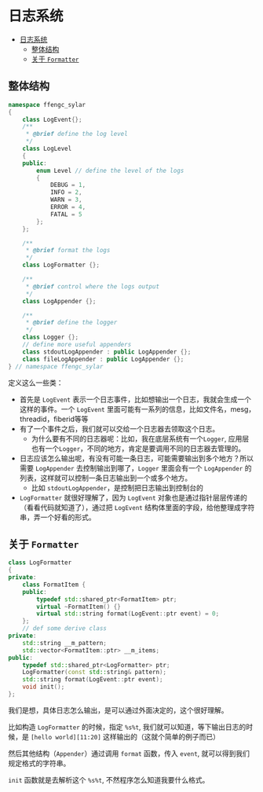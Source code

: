 # 日志系统

- [日志系统](#日志系统)
  - [整体结构](#整体结构)
  - [关于 `Formatter`](#关于-formatter)


## 整体结构

```cpp
namespace ffengc_sylar
{
    class LogEvent{};
    /**
     * @brief define the log level
     */
    class LogLevel
    {
    public:
        enum Level // define the level of the logs
        {
            DEBUG = 1,
            INFO = 2,
            WARN = 3,
            ERROR = 4,
            FATAL = 5
        };
    };

    /**
     * @brief format the logs
     */
    class LogFormatter {};

    /**
     * @brief control where the logs output
     */
    class LogAppender {};

    /**
     * @brief define the logger
     */
    class Logger {};
    // define more useful appenders
    class stdoutLogAppender : public LogAppender {};
    class fileLogAppender : public LogAppender {};
} // namespace ffengc_sylar

```

定义这么一些类：
- 首先是 `LogEvent` 表示一个日志事件，比如想输出一个日志，我就会生成一个这样的事件。一个 `LogEvent` 里面可能有一系列的信息，比如文件名，mesg，threadid，fiberid等等
- 有了一个事件之后，我们就可以交给一个日志器去领取这个日志。
  - 为什么要有不同的日志器呢：比如，我在底层系统有一个`Logger`, 应用层也有一个`Logger`，不同的地方，肯定是要调用不同的日志器去管理的。
- 日志应该怎么输出呢，有没有可能一条日志，可能需要输出到多个地方？所以需要 `LogAppender` 去控制输出到哪了，`Logger` 里面会有一个 `LogAppender` 的列表，这样就可以控制一条日志输出到一个或多个地方。
  - 比如 `stdoutLogAppender`，是控制把日志输出到控制台的
- `LogFormatter` 就很好理解了，因为 `LogEvent` 对象也是通过指针层层传递的（看看代码就知道了），通过把 `LogEvent` 结构体里面的字段，给他整理成字符串，弄一个好看的形式。

## 关于 `Formatter`

```cpp
class LogFormatter
{
private:
    class FormatItem {
    public:
        typedef std::shared_ptr<FormatItem> ptr;
        virtual ~FormatItem() {}
        virtual std::string format(LogEvent::ptr event) = 0;
    };
    // def some derive class
private:
    std::string __m_pattern;
    std::vector<FormatItem::ptr> __m_items;
public:
    typedef std::shared_ptr<LogFormatter> ptr;
    LogFormatter(const std::string& pattern);
    std::string format(LogEvent::ptr event);
    void init();
};
```

我们是想，具体日志怎么输出，是可以通过外面决定的，这个很好理解。

比如构造 `LogFormatter` 的时候，指定 `%s%t`, 我们就可以知道，等下输出日志的时候，是 `[hello world][11:20]` 这样输出的（这就个简单的例子而已）

然后其他结构（`Appender`）通过调用 `format` 函数，传入 `event`, 就可以得到我们规定格式的字符串。

`init` 函数就是去解析这个 `%s%t`, 不然程序怎么知道我要什么格式。